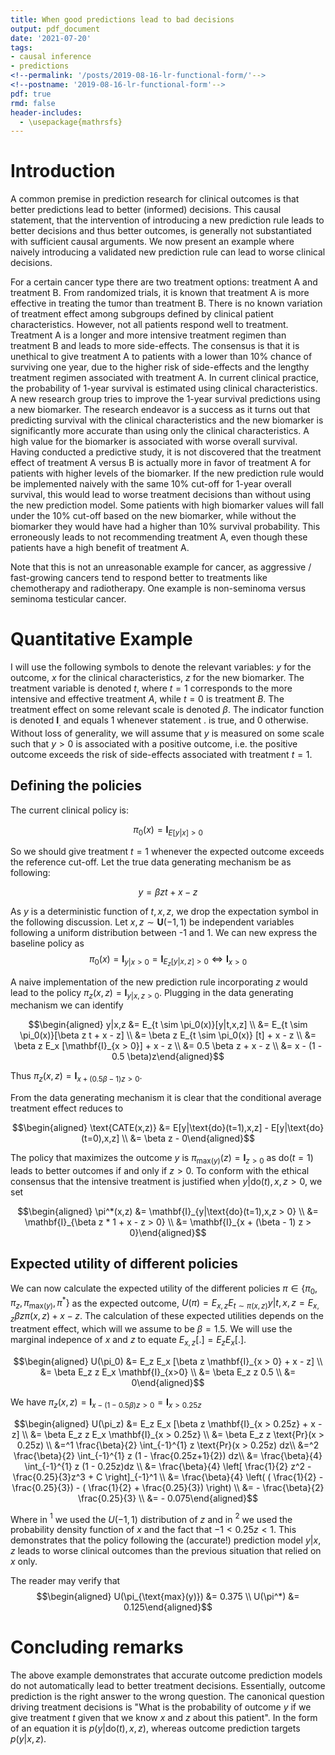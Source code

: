 ```yaml
---
title: When good predictions lead to bad decisions
output: pdf_document
date: '2021-07-20'
tags:
- causal inference
- predictions
<!--permalink: '/posts/2019-08-16-lr-functional-form/'-->
<!--postname: '2019-08-16-lr-functional-form'-->
pdf: true
rmd: false
header-includes:
  - \usepackage{mathrsfs}
---
```


# Introduction

A common premise in prediction research for clinical outcomes is that
better predictions lead to better (informed) decisions. This causal
statement, that the intervention of introducing a new prediction rule
leads to better decisions and thus better outcomes, is generally not
substantiated with sufficient causal arguments. We now present an
example where naively introducing a validated new prediction rule can
lead to worse clinical decisions.

For a certain cancer type there are two treatment options: treatment A
and treatment B. From randomized trials, it is known that treatment A is
more effective in treating the tumor than treatment B. There is no known
variation of treatment effect among subgroups defined by clinical
patient characteristics. However, not all patients respond well to
treatment. Treatment A is a longer and more intensive treatment regimen
than treatment B and leads to more side-effects. The consensus is that
it is unethical to give treatment A to patients with a lower than 10%
chance of surviving one year, due to the higher risk of side-effects and
the lengthy treatment regimen associated with treatment A. In current
clinical practice, the probability of 1-year survival is estimated using
clinical characteristics. A new research group tries to improve the
1-year survival predictions using a new biomarker. The research endeavor
is a success as it turns out that predicting survival with the clinical
characteristics and the new biomarker is significantly more accurate
than using only the clinical characteristics. A high value for the
biomarker is associated with worse overall survival. Having conducted a
predictive study, it is not discovered that the treatment effect of
treatment A versus B is actually more in favor of treatment A for
patients with higher levels of the biomarker. If the new prediction rule
would be implemented naively with the same 10% cut-off for 1-year
overall survival, this would lead to worse treatment decisions than
without using the new prediction model. Some patients with high
biomarker values will fall under the 10% cut-off based on the new
biomarker, while without the biomarker they would have had a higher than
10% survival probability. This erroneously leads to not recommending
treatment A, even though these patients have a high benefit of treatment
A.

Note that this is not an unreasonable example for cancer, as aggressive
/ fast-growing cancers tend to respond better to treatments like
chemotherapy and radiotherapy. One example is non-seminoma versus
seminoma testicular cancer.

# Quantitative Example

I will use the following symbols to denote the relevant variables: $y$
for the outcome, $x$ for the clinical characteristics, $z$ for the new
biomarker. The treatment variable is denoted $t$, where $t=1$
corresponds to the more intensive and effective treatment $A$, while
$t=0$ is treatment $B$. The treatment effect on some relevant scale is
denoted $\beta$. The indicator function is denoted $\mathbf{I}_.$ and
equals 1 whenever statement $.$ is true, and 0 otherwise. Without loss
of generality, we will assume that $y$ is measured on some scale such
that $y > 0$ is associated with a positive outcome, i.e. the positive
outcome exceeds the risk of side-effects associated with treatment
$t = 1$.

## Defining the policies

The current clinical policy is:

$$\pi_0(x) = \mathbf{I}_{E[y|x] > 0}$$

So we should give treatment $t=1$ whenever the expected outcome exceeds
the reference cut-off. Let the true data generating mechanism be as
following:

$$y = \beta z t + x - z$$

As $y$ is a deterministic function of $t,x,z$, we drop the expectation
symbol in the following discussion. Let $x,z \sim \mathbf{U}(-1,1)$ be
independent variables following a uniform distribution between -1 and 1.
We can new express the baseline policy as
$$\pi_0(x) = \mathbf{I}_{y|x > 0} = \mathbf{I}_{E_{z}[y|x,z]>0} \iff \mathbf{I}_{x > 0}$$

A naive implementation of the new prediction rule incorporating $z$
would lead to the policy $\pi_z(x,z) = \mathbf{I}_{y|x,z > 0}$. Plugging
in the data generating mechanism we can identify

$$\begin{aligned}
  y|x,z &= E_{t \sim \pi_0(x)}[y|t,x,z] \\
    &= E_{t \sim \pi_0(x)}[\beta z t + x - z] \\
    &= \beta z E_{t \sim \pi_0(x)} [t] + x - z \\
    &= \beta z E_x [\mathbf{I}_{x > 0}] + x - z \\
    &= 0.5 \beta z  + x - z \\
    &= x - (1 - 0.5 \beta)z\end{aligned}$$

Thus $\pi_z(x,z) = \mathbf{I}_{x + (0.5 \beta - 1)z > 0}$.

From the data generating mechanism it is clear that the conditional
average treatment effect reduces to

$$\begin{aligned}
  \text{CATE(x,z)} &= E[y|\text{do}(t=1),x,z] - E[y|\text{do}(t=0),x,z] \\
                   &= \beta z - 0\end{aligned}$$

The policy that maximizes the outcome $y$ is
$\pi_{\text{max}(y)}(z) = \mathbf{I}_{z > 0}$ as $\text{do}(t=1)$ leads
to better outcomes if and only if $z>0$. To conform with the ethical
consensus that the intensive treatment is justified when
$y|\text{do}(t),x,z>0$, we set

$$\begin{aligned}
    \pi^*(x,z) &= \mathbf{I}_{y|\text{do}(t=1),x,z > 0} \\
           &= \mathbf{I}_{\beta z * 1 + x - z > 0} \\
           &= \mathbf{I}_{x + (\beta - 1) z > 0}\end{aligned}$$

## Expected utility of different policies

We can now calculate the expected utility of the different policies
$\pi \in \{\pi_0,\pi_z,\pi_{\text{max}(y)},\pi^*\}$ as the expected
outcome,
$U(\pi) = E_{x,z}E_{t\sim \pi(x,z)}y|t,x,z = E_{x,z}\beta z \pi(x,z) + x - z$.
The calculation of these expected utilities depends on the treatment
effect, which will we assume to be $\beta = 1.5$. We will use the
marginal indepence of $x$ and $z$ to equate $E_{x,z}[.] = E_z E_x [.]$.

$$\begin{aligned}
    U(\pi_0) &= E_z E_x [\beta z \mathbf{I}_{x > 0} + x - z] \\
         &= \beta E_z z E_x \mathbf{I}_{x>0} \\
         &= \beta E_z z 0.5 \\
         &= 0\end{aligned}$$

We have
$\pi_z(x,z) = \mathbf{I}_{x - (1 - 0.5 \beta)z > 0} = \mathbf{I}_{x > 0.25z}$

$$\begin{aligned}
    U(\pi_z) &= E_z E_x [\beta z \mathbf{I}_{x > 0.25z} + x - z] \\
         &= \beta E_z z E_x \mathbf{I}_{x > 0.25z} \\
         &= \beta E_z z \text{Pr}(x > 0.25z) \\
         &=^1 \frac{\beta}{2} \int_{-1}^{1} z \text{Pr}(x > 0.25z) dz\\
         &=^2 \frac{\beta}{2} \int_{-1}^{1} z (1 - \frac{0.25z+1}{2}) dz\\
         &= \frac{\beta}{4} \int_{-1}^{1} z (1 - 0.25z)dz \\
         &= \frac{\beta}{4} \left[ \frac{1}{2} z^2 - \frac{0.25}{3}z^3 + C \right]_{-1}^1 \\
         &= \frac{\beta}{4} \left( ( \frac{1}{2} - \frac{0.25}{3}) - ( \frac{1}{2} + \frac{0.25}{3}) \right) \\ 
         &= - \frac{\beta}{2} \frac{0.25}{3} \\ 
         &= - 0.075\end{aligned}$$

Where in $^1$ we used the $U(-1,1)$ distribution of $z$ and in $^2$ we
used the probability density function of $x$ and the fact that
$-1 < 0.25z < 1$. This demonstrates that the policy following the
(accurate!) prediction model $y|x,z$ leads to worse clinical outcomes
than the previous situation that relied on $x$ only.

The reader may verify that $$\begin{aligned}
    U(\pi_{\text{max}(y)}) &= 0.375 \\ 
    U(\pi^*) &= 0.125\end{aligned}$$

# Concluding remarks

The above example demonstrates that accurate outcome prediction models
do not automatically lead to better treatment decisions. Essentially,
outcome prediction is the right answer to the wrong question. The
canonical question driving treatment decisions is \"What is the
probability of outcome $y$ if we give treatment $t$ given that we know
$x$ and $z$ about this patient\". In the form of an equation it is
$p(y|\text{do}(t),x,z)$, whereas outcome prediction targets $p(y|x,z)$.
